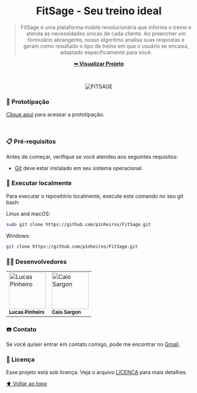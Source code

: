 <div align="center">
  
  <br />
  <br />

  <h1 align="center">FitSage - Seu treino ideal</h1>

  >FitSage é uma plataforma mobile revolucionária que informa o treino e atenda às necessidades únicas de cada cliente. Ao preencher um formulário abrangente, nosso algoritmo analisa suas respostas e geram como resultado o tipo de treino em que o usuário se encaixa, adaptado especificamente para você.

  <a href="https://github.com/p1nheiros/FitSage"><strong>➥ Visualizar Projeto</strong></a>

</br>

![FITSAGE](https://github.com/p1nheiros/FitSage/assets/124714182/586d0eac-d52e-4b37-b823-c9dfe9b5412a)

</div>

### 📱 Prototipação

[Clique aqui](https://app.moqups.com/kv92RMV4fjnUWgxulWR6CHTbO6yhhOqY/view/page/ad64222d5) para acessar a prototipação.

<br />

### 📋 Pré-requisitos

Antes de começar, verifique se você atendeu aos seguintes requisitos:

* [Git](https://git-scm.com/downloads "Download Git") deve estar instalado em seu sistema operacional.

### 📍 Executar localmente

Para executar o repositório localmente, execute este comando no seu git bash:

Linux and macOS:

```bash
sudo git clone https://github.com/p1nheiros/FitSage.git
```

Windows:

```bash
git clone https://github.com/p1nheiros/FitSage.git
```


### 👨‍💻 Desenvolvedores

<table>
  <tr>
    <td>
      <a href="#">
        <img src="https://avatars.githubusercontent.com/u/124714182?v=4" width="100px;" alt="Lucas Pinheiro"/><br>
        <sub>
          <b>Lucas Pinheiro</b>
        </sub>
      </a>
    </td>
    <td>
      <a href="#">
        <img src="https://avatars.githubusercontent.com/u/125319279?v=4" width="100px;" alt="Caio Sargon"/><br>
        <sub>
          <b>Caio Sargon</b>
        </sub>
      </a>
    </td>
  </tr>
</table>

### ☎️ Contato

Se você quiser entrar em contato comigo, pode me encontrar no [Gmail](mailto:pinheiros.dev@gmail.com).

### 📝 Licença

Esse projeto está sob licença. Veja o arquivo [LICENÇA](LICENSE.md) para mais detalhes.

[⬆ Voltar ao topo](README.md)<br>
